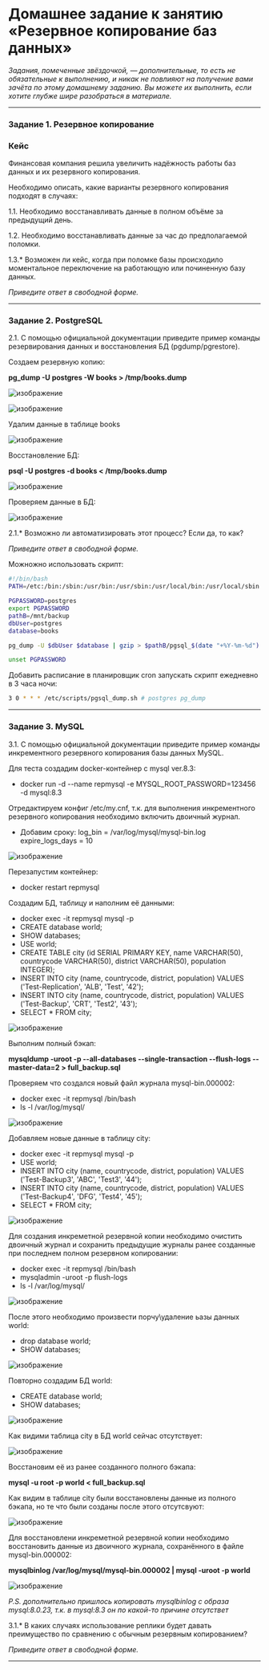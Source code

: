 # Домашнее задание к занятию «Резервное копирование баз данных»


*Задания, помеченные звёздочкой, — дополнительные, то есть не обязательные к выполнению, и никак не повлияют на получение вами зачёта по этому домашнему заданию. Вы можете их выполнить, если хотите глубже шире разобраться в материале.*

---

### Задание 1. Резервное копирование

### Кейс
Финансовая компания решила увеличить надёжность работы баз данных и их резервного копирования. 

Необходимо описать, какие варианты резервного копирования подходят в случаях: 

1.1. Необходимо восстанавливать данные в полном объёме за предыдущий день.

1.2. Необходимо восстанавливать данные за час до предполагаемой поломки.

1.3.* Возможен ли кейс, когда при поломке базы происходило моментальное переключение на работающую или починенную базу данных.

*Приведите ответ в свободной форме.*

---

### Задание 2. PostgreSQL

2.1. С помощью официальной документации приведите пример команды резервирования данных и восстановления БД (pgdump/pgrestore).

Создаем резервную копию:

**pg_dump -U postgres -W books > /tmp/books.dump**

![изображение](https://github.com/user-attachments/assets/cd39048b-0936-4bef-b1ce-d6645b92d588)

![изображение](https://github.com/user-attachments/assets/1dcd077b-4fd2-4cd9-95c8-5e0e33fa2b37)

Удалим данные в таблице books

![изображение](https://github.com/user-attachments/assets/2d3305e4-e26c-443d-9d19-cd4455c7a7b1)




Восстановление БД:

**psql -U postgres -d books < /tmp/books.dump**

![изображение](https://github.com/user-attachments/assets/cf4708ee-c279-43f7-a3a6-b513eea952ad)

Проверяем данные в БД:

![изображение](https://github.com/user-attachments/assets/fe44a461-631d-4009-b6d7-2bf4ca94388b)


2.1.* Возможно ли автоматизировать этот процесс? Если да, то как?

*Приведите ответ в свободной форме.*

Можножно использовать скрипт:

```bash
#!/bin/bash
PATH=/etc:/bin:/sbin:/usr/bin:/usr/sbin:/usr/local/bin:/usr/local/sbin

PGPASSWORD=postgres
export PGPASSWORD
pathB=/mnt/backup
dbUser=postgres
database=books

pg_dump -U $dbUser $database | gzip > $pathB/pgsql_$(date "+%Y-%m-%d").sql.gz

unset PGPASSWORD
```

Добавить расписание в планировщик cron запускать скрипт ежедневно в 3 часа ночи:

```bash
3 0 * * * /etc/scripts/pgsql_dump.sh # postgres pg_dump
```


---

### Задание 3. MySQL

3.1. С помощью официальной документации приведите пример команды инкрементного резервного копирования базы данных MySQL. 

Для теста создадим docker-контейнер с mysql ver.8.3:
- docker run -d --name repmysql -e MYSQL_ROOT_PASSWORD=123456 -d mysql:8.3

Отредактируем конфиг /etc/my.cnf, т.к. для выполнения инкрементного резервного копирования необходимо включить двоичный журнал.
- Добавим сроку: log_bin = /var/log/mysql/mysql-bin.log expire_logs_days = 10

![изображение](https://github.com/user-attachments/assets/00bdb0a6-0684-429a-8570-1f8e160ebda3)

Перезапустим контейнер:
- docker restart repmysql

Создадим БД, таблицу и наполним её данными:
- docker exec -it repmysql mysql -p
- CREATE database world;
- SHOW databases;
- USE world;
- CREATE TABLE city (id SERIAL PRIMARY KEY, name VARCHAR(50), countrycode VARCHAR(50), district VARCHAR(50), population INTEGER);
- INSERT INTO city (name, countrycode, district, population) VALUES ('Test-Replication', 'ALB', 'Test', '42');
- INSERT INTO city (name, countrycode, district, population) VALUES ('Test-Backup', 'CRT', 'Test2', '43');
- SELECT * FROM city;

![изображение](https://github.com/user-attachments/assets/482c988e-fadd-48c9-a1ec-a77d30a1bf72)

Выполним полный бэкап:

**mysqldump -uroot -p --all-databases --single-transaction --flush-logs --master-data=2 > full_backup.sql**

Проверяем что создался новый файл журнала mysql-bin.000002:
- docker exec -it repmysql /bin/bash
- ls -l /var/log/mysql/

![изображение](https://github.com/user-attachments/assets/4299a7b2-4a4e-4e59-9cc1-88f13b6c757f)

Добавляем новые данные в таблицу city:
- docker exec -it repmysql mysql -p
- USE world;
- INSERT INTO city (name, countrycode, district, population) VALUES ('Test-Backup3', 'ABC', 'Test3', '44');
- INSERT INTO city (name, countrycode, district, population) VALUES ('Test-Backup4', 'DFG', 'Test4', '45');
- SELECT * FROM city;

![изображение](https://github.com/user-attachments/assets/aacbdb4a-5370-44cc-866b-1a3e3ecbd005)

Для создания инкреметной резервной копии необходимо очистить двоичный журнал и сохранить предыдущие журналы ранее созданные при последнем полном резервном копировании:
- docker exec -it repmysql /bin/bash
- mysqladmin -uroot -p flush-logs
- ls -l /var/log/mysql/

![изображение](https://github.com/user-attachments/assets/ba3e607a-230c-4837-901b-c14dc2fbb27c)

После этого необходимо произвести порчу\удаление ьазы данных world:
- drop database world;
- SHOW databases;

![изображение](https://github.com/user-attachments/assets/f7a3690b-bb30-4d34-8eff-c453b030b261)

Повторно создадим БД world:
- CREATE database world;
- SHOW databases;

![изображение](https://github.com/user-attachments/assets/633bb9dd-aac0-4501-9f17-abe249b1d4bc)

Как видими таблица city в БД world сейчас отсутствует:

![изображение](https://github.com/user-attachments/assets/e2b7dd08-321c-4a19-b760-5768a055f465)

Восстановим её из ранее созданного полного бэкапа:

**mysql -u root -p world < full_backup.sql**

Как видим в таблице city были восстановлены данные из полного бэкапа, но те что были созданы после этого отсутсвуют:

![изображение](https://github.com/user-attachments/assets/dd4b40cf-13e6-4651-a566-d03c8b7b4dc5)

Для восстановлени инкреметной резервной копии необходимо восстановить данные из двоичного журнала, сохранённого в файле mysql-bin.000002:

**mysqlbinlog /var/log/mysql/mysql-bin.000002 | mysql -uroot -p world**

![изображение](https://github.com/user-attachments/assets/da3b082a-40d1-4c53-bc30-b6924e68dd79)

*P.S. дополнительно пришлось копировать mysqlbinlog с образа mysql:8.0.23, т.к. в mysql:8.3 он по какой-то причине отсутствет*

3.1.* В каких случаях использование реплики будет давать преимущество по сравнению с обычным резервным копированием?

*Приведите ответ в свободной форме.*

---

